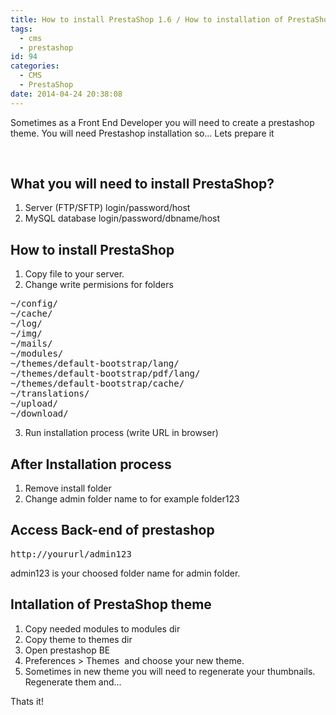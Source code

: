 ```yaml
---
title: How to install PrestaShop 1.6 / How to installation of PrestaShop 1.6 theme
tags:
  - cms
  - prestashop
id: 94
categories:
  - CMS
  - PrestaShop
date: 2014-04-24 20:38:08
---
```


Sometimes as a Front End Developer you will need to create a prestashop theme. You will need Prestashop installation so... Lets prepare it

&nbsp;

## What you will need to install PrestaShop?

1.  Server (FTP/SFTP) login/password/host
2.  MySQL database login/password/dbname/host

## How to install PrestaShop
1.  Copy file to your server.
2.  Change write permisions for folders
<pre class="lang:default decode:true ">~/config/
~/cache/
~/log/
~/img/
~/mails/
~/modules/
~/themes/default-bootstrap/lang/
~/themes/default-bootstrap/pdf/lang/
~/themes/default-bootstrap/cache/
~/translations/
~/upload/
~/download/</pre>
3.  Run installation process (write URL in browser)
&nbsp;

## After Installation process
1.  Remove install folder
2.  Change admin folder name to for example folder123

## Access Back-end of prestashop 
<pre class="lang:default decode:true">http://yoururl/admin123</pre>
admin123 is your choosed folder name for admin folder.

## Intallation of PrestaShop theme
1.  Copy needed modules to modules dir
2.  Copy theme to themes dir
3.  Open prestashop BE
4.  Preferences &gt; Themes  and choose your new theme.
5.  Sometimes in new theme you will need to regenerate your thumbnails. Regenerate them and...

Thats it!
